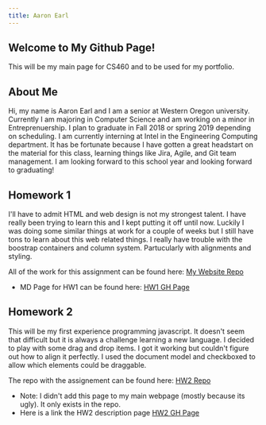```yaml
---
title: Aaron Earl
---
```


## Welcome to My Github Page!

This will be my main page for CS460 and to be used for my portfolio.

## About Me

Hi, my name is Aaron Earl and I am a senior at Western Oregon university. Currently I am majoring in Computer Science and am working on a minor in Entreprenuership. I plan to graduate in Fall 2018 or spring 2019 depending on scheduling. I am currently interning at Intel in the Engineering Computing department. It has be fortunate because I have gotten a great headstart on the material for this class, learning things like Jira, Agile, and Git team management. I am looking forward to this school year and looking forward to graduating!

## Homework 1

I'll have to admit HTML and web design is not my strongest talent. I have really been trying to learn this and I kept putting it off until now. Luckily I was doing some similar things at work for a couple of weeks but I still have tons to learn about this web related things. I really have trouble with the boostrap containers and column system. Partucularly with alignments and styling.

All of the work for this assignment can be found here: [My Website Repo](https://github.com/aearl16/CS460_Web)
- MD Page for HW1 can be found here: [HW1 GH Page](src/hw1.md)

## Homework 2

This will be my first experience programming javascript. It doesn't seem that difficult but it is always a challenge learning a new language. I decided to play with some drag and drop items. I got it working but couldn't figure out how to align it perfectly. I used the document model and checkboxed to allow which elements could be draggable.

The repo with the assignement can be found here: [HW2 Repo](https://github.com/aearl16/CS460_HW2)
 - Note: I didn't add this page to my main webpage (mostly because its ugly). It only exists in the repo.
 - Here is a link the HW2 description page [HW2 GH Page](src/hw2.md)
